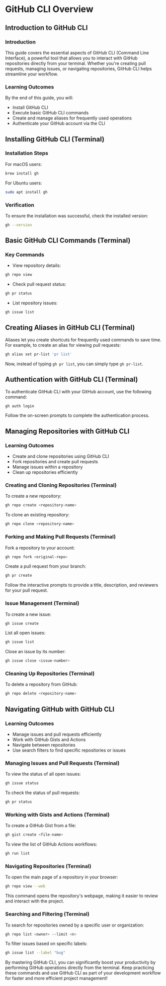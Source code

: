 # GitHub CLI Overview

## Introduction to GitHub CLI

### Introduction

This guide covers the essential aspects of GitHub CLI (Command Line Interface), a powerful tool that allows you to interact with GitHub repositories directly from your terminal. Whether you're creating pull requests, managing issues, or navigating repositories, GitHub CLI helps streamline your workflow.

### Learning Outcomes

By the end of this guide, you will:

- Install GitHub CLI
- Execute basic GitHub CLI commands
- Create and manage aliases for frequently used operations
- Authenticate your GitHub account via the CLI

## Installing GitHub CLI (Terminal)

### Installation Steps

For macOS users:

```bash
brew install gh
```

For Ubuntu users:

```bash
sudo apt install gh
```

### Verification

To ensure the installation was successful, check the installed version:

```bash
gh --version
```

## Basic GitHub CLI Commands (Terminal)

### Key Commands

- View repository details:

```bash
gh repo view
```

- Check pull request status:

```bash
gh pr status
```

- List repository issues:

```bash
gh issue list
```

## Creating Aliases in GitHub CLI (Terminal)

Aliases let you create shortcuts for frequently used commands to save time. For example, to create an alias for viewing pull requests:

```bash
gh alias set pr-list 'pr list'
```

Now, instead of typing `gh pr list`, you can simply type `gh pr-list`.

## Authentication with GitHub CLI (Terminal)

To authenticate GitHub CLI with your GitHub account, use the following command:

```bash
gh auth login
```

Follow the on-screen prompts to complete the authentication process.

## Managing Repositories with GitHub CLI

### Learning Outcomes

- Create and clone repositories using GitHub CLI
- Fork repositories and create pull requests
- Manage issues within a repository
- Clean up repositories efficiently

### Creating and Cloning Repositories (Terminal)

To create a new repository:

```bash
gh repo create <repository-name>
```

To clone an existing repository:

```bash
gh repo clone <repository-name>
```

### Forking and Making Pull Requests (Terminal)

Fork a repository to your account:

```bash
gh repo fork <original-repo>
```

Create a pull request from your branch:

```bash
gh pr create
```

Follow the interactive prompts to provide a title, description, and reviewers for your pull request.

### Issue Management (Terminal)

To create a new issue:

```bash
gh issue create
```

List all open issues:

```bash
gh issue list
```

Close an issue by its number:

```bash
gh issue close <issue-number>
```

### Cleaning Up Repositories (Terminal)

To delete a repository from GitHub:

```bash
gh repo delete <repository-name>
```

## Navigating GitHub with GitHub CLI

### Learning Outcomes

- Manage issues and pull requests efficiently
- Work with GitHub Gists and Actions
- Navigate between repositories
- Use search filters to find specific repositories or issues

### Managing Issues and Pull Requests (Terminal)

To view the status of all open issues:

```bash
gh issue status
```

To check the status of pull requests:

```bash
gh pr status
```

### Working with Gists and Actions (Terminal)

To create a GitHub Gist from a file:

```bash
gh gist create <file-name>
```

To view the list of GitHub Actions workflows:

```bash
gh run list
```

### Navigating Repositories (Terminal)

To open the main page of a repository in your browser:

```bash
gh repo view --web
```

This command opens the repository's webpage, making it easier to review and interact with the project.

### Searching and Filtering (Terminal)

To search for repositories owned by a specific user or organization:

```bash
gh repo list <owner> --limit <n>
```

To filter issues based on specific labels:

```bash
gh issue list --label "bug"
```

By mastering GitHub CLI, you can significantly boost your productivity by performing GitHub operations directly from the terminal. Keep practicing these commands and use GitHub CLI as part of your development workflow for faster and more efficient project management!
